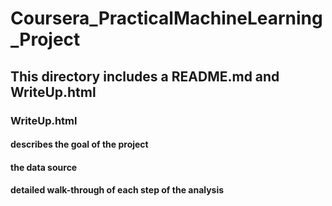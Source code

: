 # Coursera_PracticalMachineLearning_Project
## This directory includes a README.md and WriteUp.html
### WriteUp.html
#### describes the goal of the project
#### the data source
#### detailed walk-through of each step of the analysis 
